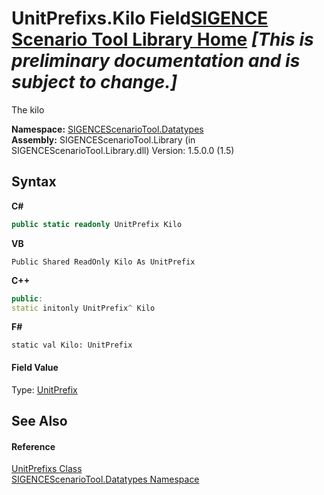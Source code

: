 # UnitPrefixs.Kilo Field<a href="https://github.com/ObiWanLansi/SIGENCE-Scenario-Tool">SIGENCE Scenario Tool Library Home</a> _**\[This is preliminary documentation and is subject to change.\]**_

The kilo

**Namespace:**&nbsp;<a href="bee2a80e-9e49-8b3b-50de-7fe8e8e97ba8.md">SIGENCEScenarioTool.Datatypes</a><br />**Assembly:**&nbsp;SIGENCEScenarioTool.Library (in SIGENCEScenarioTool.Library.dll) Version: 1.5.0.0 (1.5)

## Syntax

**C#**<br />
``` C#
public static readonly UnitPrefix Kilo
```

**VB**<br />
``` VB
Public Shared ReadOnly Kilo As UnitPrefix
```

**C++**<br />
``` C++
public:
static initonly UnitPrefix^ Kilo
```

**F#**<br />
``` F#
static val Kilo: UnitPrefix
```


#### Field Value
Type: <a href="57857224-c842-1fc5-5e87-5270dfef4990.md">UnitPrefix</a>

## See Also


#### Reference
<a href="a24366dd-29db-eb7c-57b4-0ecafb78c57c.md">UnitPrefixs Class</a><br /><a href="bee2a80e-9e49-8b3b-50de-7fe8e8e97ba8.md">SIGENCEScenarioTool.Datatypes Namespace</a><br />
